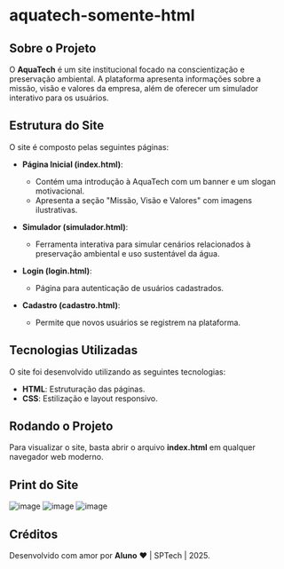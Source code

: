 # aquatech-somente-html

## Sobre o Projeto
O **AquaTech** é um site institucional focado na conscientização e preservação ambiental. A plataforma apresenta informações sobre a missão, visão e valores da empresa, além de oferecer um simulador interativo para os usuários.

## Estrutura do Site
O site é composto pelas seguintes páginas:

- **Página Inicial (index.html)**:
  - Contém uma introdução à AquaTech com um banner e um slogan motivacional.
  - Apresenta a seção "Missão, Visão e Valores" com imagens ilustrativas.

- **Simulador (simulador.html)**:
  - Ferramenta interativa para simular cenários relacionados à preservação ambiental e uso sustentável da água.

- **Login (login.html)**:
  - Página para autenticação de usuários cadastrados.

- **Cadastro (cadastro.html)**:
  - Permite que novos usuários se registrem na plataforma.

## Tecnologias Utilizadas
O site foi desenvolvido utilizando as seguintes tecnologias:
- **HTML**: Estruturação das páginas.
- **CSS**: Estilização e layout responsivo.



## Rodando o Projeto
Para visualizar o site, basta abrir o arquivo **index.html** em qualquer navegador web moderno.

## Print do Site
![image](https://github.com/user-attachments/assets/72dc9265-f9eb-4116-afa7-3bf0c766a356)
![image](https://github.com/user-attachments/assets/imgs/CadastroPrint.png)
![image](https://github.com/user-attachments/assets/imgs/loginPrint.png)

## Créditos
Desenvolvido com amor por **Aluno** ❤️ | SPTech | 2025.

